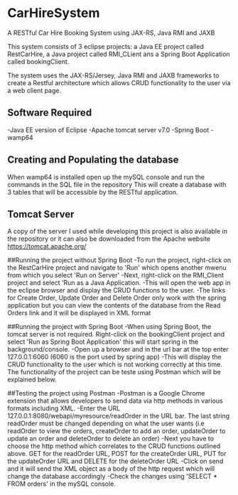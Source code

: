 # CarHireSystem
A RESTful Car Hire Booking System using JAX-RS, Java RMI and JAXB

This system consists of 3 eclipse projects: a Java EE project called RestCarHire, a Java project called RMI_CLient ans a Spring Boot Application called bookingClient.

The system uses the  JAX-RS/Jersey, Java RMI and JAXB frameworks to create a Restful architecture which allows CRUD functionality to the user via a web client page.

## Software Required
-Java EE version of Eclipse
-Apache tomcat server v7.0
-Spring Boot
-wamp64

## Creating and Populating the database
When wamp64 is installed open up the mySQL console and run the commands in the SQL file in the repository
This will create a database with 3 tables that will be accessible by the RESTful application.

## Tomcat Server
A copy of the server I used while developing this project is also available in the repository or it can also be downloaded from the Apache website https://tomcat.apache.org/

##Running the project without Spring Boot
-To run the project, right-click on the RestCarHire project and navigate to 'Run' which opens another mwenu from which you select 'Run on Server'
-Next, right-click on the RMI_Client project and select 'Run as a Java Application.
-This will open the web app in the eclipse browser and display the CRUD functions to the user.
-The links for Create Order, Update Order and Delete Order only work with the spring application but you can view the contents of the database from the Read Orders link and it will be displayed in XML format

##Running the project with Spring Boot
-When using Spring Boot, the tomcat server is not required. Right-click on the bookingClient project and select 'Run as Spring Boot Application' this will start spring in the background/console.
-Open up a browser and in the url bar at the top enter 127.0.0.1:6060 (6060 is the port used by spring app)
-This will display the CRUD functionality to the user which is not working correctly at this time. The functionality of the project can be teste using Postman which will be explained below.

##Testing the project using Postman
-Postman is a Google Chrome extension that allows developers to send data via http methods in various formats including XML. 
-Enter the URL 127.0.0.1:8080/webapi/myresource/readOrder in the URL bar. The last string readOrder must be changed depending on what the user wants (i.e readOrder to view the orders, createOrder to add an order, updateOrder to update an order and deleteOrder to delete an order) 
-Next you have to choose the http method which correlates to the CRUD functions outlined above. GET for the readOrder URL, POST for the createOrder URL, PUT for the updateOrder URL and DELETE for the deleteOrder URL
-Click on send and it will send the XML object as a body of the http request which will change the database accordingly
-Check the changes using 'SELECT * FROM orders' in the mySQL console.

